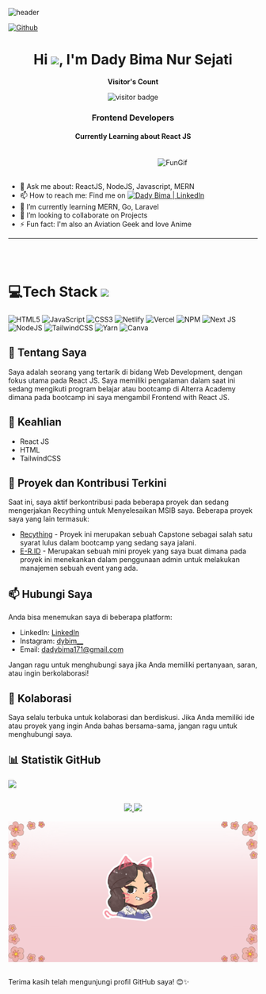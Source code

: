 

![header](https://user-images.githubusercontent.com/59575502/127335491-fdba1874-e943-4d3c-ab8c-678ffe22f8b8.png)


[![Github](https://img.shields.io/github/followers/WorkerHarder171?label=Follow&style=social)](https://github.com/WorkerHarder171)
<h1 align="center">Hi <img src = "https://raw.githubusercontent.com/MartinHeinz/MartinHeinz/master/wave.gif" width = 30>, I'm Dady Bima Nur Sejati</h1>
<p align="center"><b>Visitor's Count</b></p>
<p align="center"><img src="https://profile-counter.glitch.me/%7BWorkerHarder171%7D/count.svg" alt="visitor badge"/></p>
<h3 align="center">Frontend Developers</h3>
<h4 align="center">Currently Learning about React JS</h4>
</br>

<img width="40%" align="right" alt="FunGif" src="https://cdn.discordapp.com/attachments/995337235211763722/1073844608217382953/ezgif.com-crop.gif" />
</br>
</br>

- 💬 Ask me about: ReactJS, NodeJS, Javascript, MERN
- 📫 How to reach me: Find me on [<img alt="Dady Bima | LinkedIn" height="15px" src="https://cdn-icons-png.flaticon.com/512/174/174857.png"/>](https://www.linkedin.com/in/dady-bima/)
- 🌱 I’m currently learning MERN, Go, Laravel
- 👯 I’m looking to collaborate on Projects
- ⚡️ Fun fact: I'm also an Aviation Geek and love Anime


---
</br>
</br>


# 💻Tech Stack <img src = "https://media2.giphy.com/media/QssGEmpkyEOhBCb7e1/giphy.gif?cid=ecf05e47a0n3gi1bfqntqmob8g9aid1oyj2wr3ds3mg700bl&rid=giphy.gif" width = 32px>
![HTML5](https://img.shields.io/badge/html5-%23E34F26.svg?style=for-the-badge&logo=html5&logoColor=white) ![JavaScript](https://img.shields.io/badge/javascript-%23323330.svg?style=for-the-badge&logo=javascript&logoColor=%23F7DF1E) ![CSS3](https://img.shields.io/badge/css3-%231572B6.svg?style=for-the-badge&logo=css3&logoColor=white)  ![Netlify](https://img.shields.io/badge/netlify-%23000000.svg?style=for-the-badge&logo=netlify&logoColor=#00C7B7)  ![Vercel](https://img.shields.io/badge/vercel-%23000000.svg?style=for-the-badge&logo=vercel&logoColor=white) ![NPM](https://img.shields.io/badge/NPM-%23000000.svg?style=for-the-badge&logo=npm&logoColor=white) ![Next JS](https://img.shields.io/badge/Next-black?style=for-the-badge&logo=next.js&logoColor=white) ![NodeJS](https://img.shields.io/badge/node.js-6DA55F?style=for-the-badge&logo=node.js&logoColor=white)  ![TailwindCSS](https://img.shields.io/badge/tailwindcss-%2338B2AC.svg?style=for-the-badge&logo=tailwind-css&logoColor=white) ![Yarn](https://img.shields.io/badge/yarn-%232C8EBB.svg?style=for-the-badge&logo=yarn&logoColor=white)  ![Canva](https://img.shields.io/badge/Canva-%2300C4CC.svg?style=for-the-badge&logo=Canva&logoColor=white)


## 🚀 Tentang Saya

Saya adalah seorang yang tertarik di bidang Web Development, dengan fokus utama pada React JS. Saya memiliki pengalaman dalam saat ini sedang mengikuti program belajar atau bootcamp di Alterra Academy dimana pada bootcamp ini saya mengambil Frontend with React JS.

## 🔧 Keahlian

- React JS
- HTML
- TailwindCSS

## 🌱 Proyek dan Kontribusi Terkini

Saat ini, saya aktif berkontribusi pada beberapa proyek  dan sedang mengerjakan Recything untuk Menyelesaikan MSIB saya. Beberapa proyek saya yang lain termasuk:

- [Recything](******) - Proyek ini merupakan sebuah Capstone sebagai salah satu syarat lulus dalam bootcamp yang sedang saya jalani.
- [E-R.ID](******) - Merupakan sebuah mini proyek yang saya buat dimana pada proyek ini menekankan dalam penggunaan admin untuk melakukan manajemen sebuah event yang ada.


## 📫 Hubungi Saya

Anda bisa menemukan saya di beberapa platform:

- LinkedIn: [LinkedIn](https://www.linkedin.com/in/dady-bima/)
- Instagram: [dybim__](https://www.instagram.com/dybim__/)
- Email: [dadybima171@gmail.com](mailto:dadybima171@gmail.com)

Jangan ragu untuk menghubungi saya jika Anda memiliki pertanyaan, saran, atau ingin berkolaborasi!

## 🤝 Kolaborasi

Saya selalu terbuka untuk kolaborasi dan berdiskusi. Jika Anda memiliki ide atau proyek yang ingin Anda bahas bersama-sama, jangan ragu untuk menghubungi saya.

## 📊 Statistik GitHub

<a href="https://github.com/WorkerHarder171">
<img align="center" src="https://github-profile-trophy.vercel.app/?username=WorkerHarder171&theme=discord&margin-w=4&margin-h=2&row=1&no-bg=true" />
</a>
<br><br>

<p align="center">
<a href="https://github.com/WorkerHarder171">
    <img height="180em" src="https://github-readme-stats.vercel.app/api?username=WorkerHarder171&theme=gotham&show_icons=true&count_private=true&hide_title=true&hide_border=true"/>
    <img height="180em" src="https://github-readme-stats.vercel.app/api/top-langs/?username=WorkerHarder171&layout=compact&theme=gotham&hide=html&hide_border=true"/>
</a>
    
<a href="https://github.com/WorkerHarder171" align="center">
<!-- <img align="center" src="https://streak-stats.demolab.com/?user=WorkerHarder171&theme=transparent" /> -->
</a>
<br><br>

<img align="center" src="https://github.com/WorkerHarder171/WorkerHarder171/blob/main/garis%20solid%20tipis.png" />
<br><br>
</p>


Terima kasih telah mengunjungi profil GitHub saya! 😊✨
